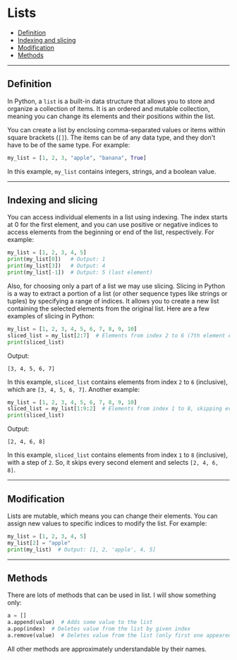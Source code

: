 # Lists #

- [Definition](#definition-)
- [Indexing and slicing](#indexing-and-slicing-)
- [Modification](#modification-)
- [Methods](#methods-)

---

## Definition ##
In Python, a `list` is a built-in data structure that allows you to store and organize a collection of items. It is an
ordered and mutable collection, meaning you can change its elements and their positions within the list.

You can create a list by enclosing comma-separated values or items within square brackets (`[]`). The items can be of
any data type, and they don't have to be of the same type. For example:
```python
my_list = [1, 2, 3, "apple", "banana", True]
```
In this example, `my_list` contains integers, strings, and a boolean value.

---

## Indexing and slicing ##
You can access individual elements in a list using indexing. The index starts at 0 for the first element, and you can
use positive or negative indices to access elements from the beginning or end of the list, respectively. For example:
```python
my_list = [1, 2, 3, 4, 5]
print(my_list[0])   # Output: 1
print(my_list[3])   # Output: 4
print(my_list[-1])  # Output: 5 (last element)
```
Also, for choosing only a part of a list we may use slicing.
Slicing in Python is a way to extract a portion of a list (or other sequence types like strings or tuples) by specifying
a range of indices. It allows you to create a new list containing the selected elements from the original list.
Here are a few examples of slicing in Python:
```python
my_list = [1, 2, 3, 4, 5, 6, 7, 8, 9, 10]
sliced_list = my_list[2:7]  # Elements from index 2 to 6 (7th element excluded)
print(sliced_list)
```
Output:
```
[3, 4, 5, 6, 7]
```
In this example, `sliced_list` contains elements from index `2` to `6` (inclusive), which are `[3, 4, 5, 6, 7]`.
Another example:
```python
my_list = [1, 2, 3, 4, 5, 6, 7, 8, 9, 10]
sliced_list = my_list[1:9:2]  # Elements from index 1 to 8, skipping every second element
print(sliced_list)
```
Output:
```
[2, 4, 6, 8]
```
In this example, `sliced_list` contains elements from index `1` to `8` (inclusive), with a step of `2`. So, it skips
every second element and selects `[2, 4, 6, 8]`.

---

## Modification ##
Lists are mutable, which means you can change their elements. You can assign new values to specific indices to modify
the list. For example:
```python
my_list = [1, 2, 3, 4, 5]
my_list[2] = "apple"
print(my_list)  # Output: [1, 2, 'apple', 4, 5]
```

---

## Methods ##
There are lots of methods that can be used in list. I will show something only:
```python
a = []
a.append(value)  # Adds some value to the list
a.pop(index)  # Deletes value from the list by given index
a.remove(value)  # Deletes value from the list (only first one appeared)
```
All other methods are approximately understandable by their names.